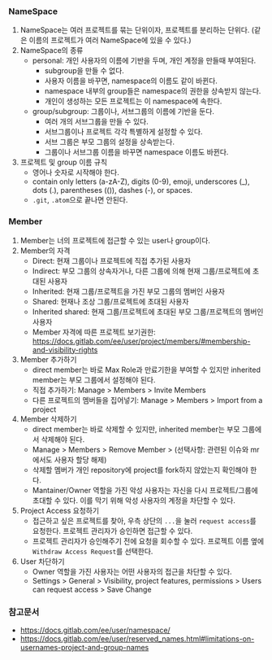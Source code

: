 ### NameSpace
1. NameSpace는 여러 프로젝트를 묶는 단위이자, 프로젝트를 분리하는 단위다. (같은 이름의 프로젝트가 여러 NameSpace에 있을 수 있다.)
2. NameSpace의 종류
    - personal: 개인 사용자의 이름에 기반을 두며, 개인 계정을 만들때 부여된다.
        - subgroup을 만들 수 없다.
        - 사용자 이름을 바꾸면, namespace의 이름도 같이 바뀐다.
        - namespace 내부의 group들은 namespace의 권한을 상속받지 않는다.
        - 개인이 생성하는 모든 프로젝트는 이 namespace에 속한다.   
    - group/subgroup: 그룹이나, 서브그룹의 이름에 기반을 둔다.
        - 여러 개의 서브그룹을 만들 수 있다.
        - 서브그룹이나 프로젝트 각각 특별하게 설정할 수 있다.
        - 서브 그룹은 부모 그룹의 설정을 상속받는다.
        - 그룹이나 서브그룹 이름을 바꾸면 namespace 이름도 바뀐다.
3. 프로젝트 및 group 이름 규칙
   - 영어나 숫자로 시작해야 한다.
   - contain only letters (a-zA-Z), digits (0-9), emoji, underscores (_), dots (.), parentheses (()), dashes (-), or spaces.
   - `.git`, `.atom`으로 끝나면 안된다.
### Member
1. Member는 너의 프로젝트에 접근할 수 있는 user나 group이다.
2. Member의 자격
    - Direct: 현재 그룹이나 프로젝트에 직접 추가된 사용자
    - Indirect: 부모 그룹의 상속자거나, 다른 그룹에 의해 현재 그룹/프로젝트에 초대된 사용자
    - Inherited: 현재 그룹/프로젝트을 가진 부모 그룹의 멤버인 사용자
    - Shared: 현재나 조상 그룹/프로젝트에 초대된 사용자
    - Inherited shared: 현재 그룹/프로젝트에 초대된 부모 그룹/프로젝트의 멤버인 사용자
    - Member 자격에 따른 프로젝트 보기권한: https://docs.gitlab.com/ee/user/project/members/#membership-and-visibility-rights
3. Member 추가하기
    - direct member는 바로 Max Role과 만료기한을 부여할 수 있지만 inherited member는 부모 그룹에서 설정해야 된다. 
    - 직접 추가하기: Manage > Members > Invite Members
    - 다른 프로젝트의 멤버들을 집어넣기: Manage > Members > Import from a project
5. Member 삭제하기
    - direct member는 바로 삭제할 수 있지만, inherited member는 부모 그룹에서 삭제해야 된다.
    - Manage > Members > Remove Member > (선택사항: 관련된 이슈와 mr에서도 사용자 할당 해제) 
    - 삭제할 멤버가 개인 repository에 project를 fork하지 않았는지 확인해야 한다.
    - Mantainer/Owner 역할을 가진 악성 사용자는 자신을 다시 프로젝트/그룹에 초대할 수 있다. 이를 막기 위해 악성 사용자의 계정을 차단할 수 있다.
6. Project Access 요청하기
   - 접근하고 싶은 프로젝트를 찾아, 우측 상단의 `...`을 눌러 `request access`를 요청한다. 프로젝트 관리자가 승인하면 접근할 수 있다.
   - 프로젝트 관리자가 승인해주기 전에 요청을 회수할 수 있다. 프로젝트 이름 옆에 `Withdraw Access Request`를 선택한다. 
7. User 차단하기
   - Owner 역할을 가진 사용자는 어떤 사용자의 접근을 차단할 수 있다.
   - Settings > General > Visibility, project features, permissions > Users can request access > Save Change   
  
### 참고문서
- https://docs.gitlab.com/ee/user/namespace/
- https://docs.gitlab.com/ee/user/reserved_names.html#limitations-on-usernames-project-and-group-names

